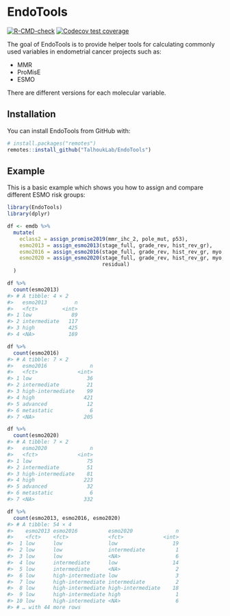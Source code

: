 
<!-- README.md is generated from README.Rmd. Please edit that file -->

# EndoTools

<!-- badges: start -->

[![R-CMD-check](https://github.com/TalhoukLab/EndoTools/workflows/R-CMD-check/badge.svg)](https://github.com/TalhoukLab/EndoTools/actions)
[![Codecov test
coverage](https://codecov.io/gh/TalhoukLab/EndoTools/branch/master/graph/badge.svg)](https://codecov.io/gh/TalhoukLab/EndoTools?branch=master)
<!-- badges: end -->

The goal of EndoTools is to provide helper tools for calculating
commonly used variables in endometrial cancer projects such as:

-   MMR
-   ProMisE
-   ESMO

There are different versions for each molecular variable.

## Installation

You can install EndoTools from GitHub with:

``` r
# install.packages("remotes")
remotes::install_github("TalhoukLab/EndoTools")
```

## Example

This is a basic example which shows you how to assign and compare
different ESMO risk groups:

``` r
library(EndoTools)
library(dplyr)

df <- emdb %>%
  mutate(
    eclass2 = assign_promise2019(mmr_ihc_2, pole_mut, p53),
    esmo2013 = assign_esmo2013(stage_full, grade_rev, hist_rev_gr),
    esmo2016 = assign_esmo2016(stage_full, grade_rev, hist_rev_gr, myo, lvi),
    esmo2020 = assign_esmo2020(stage_full, grade_rev, hist_rev_gr, myo, lvi, eclass2,
                               residual)
  )

df %>% 
  count(esmo2013)
#> # A tibble: 4 × 2
#>   esmo2013         n
#>   <fct>        <int>
#> 1 low             89
#> 2 intermediate   117
#> 3 high           425
#> 4 <NA>           169

df %>% 
  count(esmo2016)
#> # A tibble: 7 × 2
#>   esmo2016              n
#>   <fct>             <int>
#> 1 low                  36
#> 2 intermediate         21
#> 3 high-intermediate    99
#> 4 high                421
#> 5 advanced             12
#> 6 metastatic            6
#> 7 <NA>                205

df %>% 
  count(esmo2020)
#> # A tibble: 7 × 2
#>   esmo2020              n
#>   <fct>             <int>
#> 1 low                  75
#> 2 intermediate         51
#> 3 high-intermediate    81
#> 4 high                223
#> 5 advanced             32
#> 6 metastatic            6
#> 7 <NA>                332

df %>% 
  count(esmo2013, esmo2016, esmo2020)
#> # A tibble: 54 × 4
#>    esmo2013 esmo2016          esmo2020              n
#>    <fct>    <fct>             <fct>             <int>
#>  1 low      low               low                  19
#>  2 low      low               intermediate          1
#>  3 low      low               <NA>                  6
#>  4 low      intermediate      low                  14
#>  5 low      intermediate      <NA>                  2
#>  6 low      high-intermediate low                   3
#>  7 low      high-intermediate intermediate          2
#>  8 low      high-intermediate high-intermediate    18
#>  9 low      high-intermediate high                  1
#> 10 low      high-intermediate <NA>                  6
#> # … with 44 more rows
```
